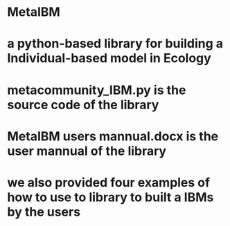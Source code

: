 # MetaIBM
# a python-based library for building a Individual-based model in Ecology 
# metacommunity_IBM.py is the source code of the library
# MetaIBM users mannual.docx is the user mannual of the library
# we also provided four examples of how to use to library to built a IBMs by the users

